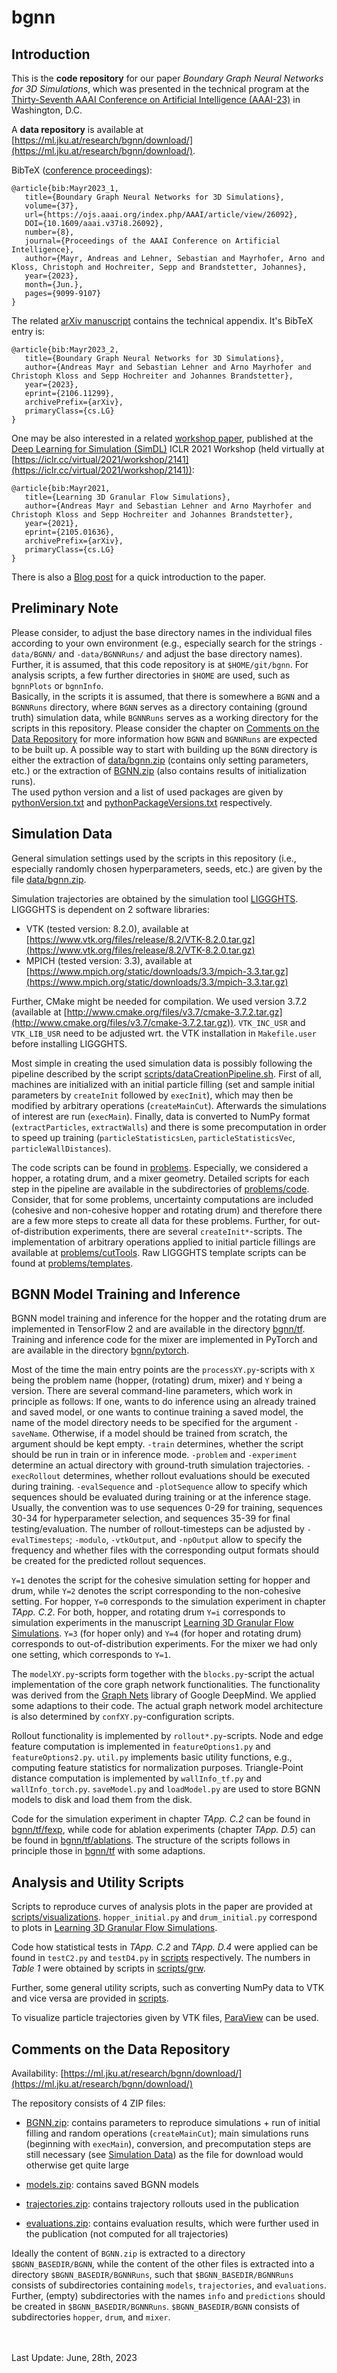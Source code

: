 # bgnn
## Introduction

This is the **code repository** for our paper *Boundary Graph Neural Networks for 3D Simulations*, which was presented in the technical program at the [Thirty-Seventh AAAI Conference on Artificial Intelligence (AAAI-23)](https://aaai-23.aaai.org/) in Washington, D.C.  

A **data repository** is available at [https://ml.jku.at/research/bgnn/download/](https://ml.jku.at/research/bgnn/download/).

BibTeX ([conference proceedings](https://ojs.aaai.org/index.php/AAAI/article/view/26092)):
````
@article{bib:Mayr2023_1, 
   title={Boundary Graph Neural Networks for 3D Simulations},
   volume={37}, 
   url={https://ojs.aaai.org/index.php/AAAI/article/view/26092}, 
   DOI={10.1609/aaai.v37i8.26092},
   number={8},
   journal={Proceedings of the AAAI Conference on Artificial Intelligence},
   author={Mayr, Andreas and Lehner, Sebastian and Mayrhofer, Arno and Kloss, Christoph and Hochreiter, Sepp and Brandstetter, Johannes},
   year={2023},
   month={Jun.},
   pages={9099-9107}
}
````

The related [arXiv manuscript](https://arxiv.org/abs/2106.11299) contains the technical appendix. It's BibTeX entry is:
````
@article{bib:Mayr2023_2,
   title={Boundary Graph Neural Networks for 3D Simulations}, 
   author={Andreas Mayr and Sebastian Lehner and Arno Mayrhofer and Christoph Kloss and Sepp Hochreiter and Johannes Brandstetter},
   year={2023},
   eprint={2106.11299},
   archivePrefix={arXiv},
   primaryClass={cs.LG}
}
````

One may be also interested in a related [workshop paper](https://arxiv.org/abs/2105.01636), published at the [Deep Learning for Simulation (SimDL)](https://simdl.github.io/) ICLR 2021 Workshop (held virtually at [https://iclr.cc/virtual/2021/workshop/2141](https://iclr.cc/virtual/2021/workshop/2141)):

````
@article{bib:Mayr2021,
   title={Learning 3D Granular Flow Simulations}, 
   author={Andreas Mayr and Sebastian Lehner and Arno Mayrhofer and Christoph Kloss and Sepp Hochreiter and Johannes Brandstetter},
   year={2021},
   eprint={2105.01636},
   archivePrefix={arXiv},
   primaryClass={cs.LG}
}
````

There is also a [Blog post](https://ml-jku.github.io/bgnn/) for a quick introduction to the paper.

## Preliminary Note

Please consider, to adjust the base directory names in the individual files according to your own environment (e.g., especially search for the strings `-data/BGNN/` and `-data/BGNNRuns/` and adjust the base directory names). Further, it is assumed, that this code repository is at `$HOME/git/bgnn`. For analysis scripts, a few further directories in `$HOME` are used, such as `bgnnPlots` or `bgnnInfo`. \
Basically, in the scripts it is assumed, that there is somewhere a `BGNN` and a `BGNNRuns` directory, where `BGNN` serves as a directory containing (ground truth) simulation data, while `BGNNRuns` serves as a working directory for the scripts in this repository. Please consider the chapter on [Comments on the Data Repository](#comments-on-the-data-repository) for more information how `BGNN` and `BGNNRuns` are expected to be built up. A possible way to start with building up the `BGNN` directory is either the extraction of [data/bgnn.zip](data/bgnn.zip) (contains only setting parameters, etc.) or the extraction of [BGNN.zip](https://ml.jku.at/research/bgnn/download/BGNN.zip) (also contains results of initialization runs). \
The used python version and a list of used packages are given by [pythonVersion.txt](pythonVersion.txt) and [pythonPackageVersions.txt](pythonPackageVersions.txt) respectively.

## Simulation Data

General simulation settings used by the scripts in this repository (i.e., especially randomly chosen hyperparameters, seeds, etc.) are given by the file [data/bgnn.zip](data/bgnn.zip).

Simulation trajectories are obtained by the simulation tool [LIGGGHTS](https://github.com/CFDEMproject/LIGGGHTS-PUBLIC/tree/9fb7f67592be9304afca9cb6840892b3b7d048d6).
LIGGGHTS is dependent on 2 software libraries:
- VTK (tested version: 8.2.0), available at [https://www.vtk.org/files/release/8.2/VTK-8.2.0.tar.gz](https://www.vtk.org/files/release/8.2/VTK-8.2.0.tar.gz)
- MPICH (tested version: 3.3), available at [https://www.mpich.org/static/downloads/3.3/mpich-3.3.tar.gz](https://www.mpich.org/static/downloads/3.3/mpich-3.3.tar.gz)

Further, CMake might be needed for compilation. We used version 3.7.2 (available at [http://www.cmake.org/files/v3.7/cmake-3.7.2.tar.gz](http://www.cmake.org/files/v3.7/cmake-3.7.2.tar.gz)).
`VTK_INC_USR` and `VTK_LIB_USR` need to be adjusted wrt. the VTK installation in `Makefile.user` before installing LIGGGHTS.

Most simple in creating the used simulation data is possibly following the pipeline described by the script [scripts/dataCreationPipeline.sh](scripts/dataCreationPipeline.sh). First of all, machines are initialized with an initial particle filling (set and sample initial parameters by `createInit` followed by `execInit`), which may then be modified by arbitrary operations (`createMainCut`). Afterwards the simulations of interest are run (`execMain`). Finally, data is converted to NumPy format (`extractParticles`, `extractWalls`) and there is some precomputation in order to speed up training (`particleStatisticsLen`, `particleStatisticsVec`, `particleWallDistances`).

The code scripts can be found in [problems](problems). Especially, we considered a hopper, a rotating drum, and a mixer geometry. Detailed scripts for each step in the pipeline are available in the subdirectories of [problems/code](problems/code). Consider, that for some problems, uncertainty computations are included (cohesive and non-cohesive hopper and rotating drum) and therefore there are a few more steps to create all data for these problems. Further, for out-of-distribution experiments, there are several `createInit*`-scripts. The implementation of arbitrary operations applied to initial particle fillings are available at [problems/cutTools](problems/cutTools). Raw LIGGGHTS template scripts can be found at [problems/templates](problems/templates).

## BGNN Model Training and Inference

BGNN model training and inference for the hopper and the rotating drum are implemented in TensorFlow 2 and are available in the directory [bgnn/tf](bgnn/tf).
Training and inference code for the mixer are implemented in PyTorch and are available in the directory [bgnn/pytorch](bgnn/pytorch).

Most of the time the main entry points are the `processXY.py`-scripts with `X` being the problem name (hopper, (rotating) drum, mixer) and `Y` being a version.
There are several command-line parameters, which work in principle as follows: If one, wants to do inference using an already trained and saved model, or one wants to continue training a saved model, the name of the model directory needs to be specified for the argument `-saveName`. Otherwise, if a model should be trained from scratch, the argument should be kept empty. `-train` determines, whether the script should be run in train or in inference mode. `-problem` and `-experiment` determine an actual directory with ground-truth simulation trajectories. `-execRollout` determines, whether rollout evaluations should be executed  during training. `-evalSequence` and `-plotSequence` allow to specify which sequences should be evaluated during training or at the inference stage. Usually, the convention was to use sequences 0-29 for training, sequences 30-34 for hyperparameter selection, and sequences 35-39 for final testing/evaluation. The number of rollout-timesteps can be adjusted by `-evalTimesteps`; `-modulo`, `-vtkOutput`, and `-npOutput` allow to specify the frequency and whether files with the corresponding output formats should be created for the predicted rollout sequences.

`Y=1` denotes the script for the cohesive simulation setting for hopper and drum, while `Y=2` denotes the script corresponding to the non-cohesive setting. For hopper, `Y=0` corresponds to the simulation experiment in chapter *TApp. C.2*. For both, hopper, and rotating drum `Y=i` corresponds to simulation experiments in the manuscript [Learning 3D Granular Flow Simulations](https://arxiv.org/abs/2105.01636). `Y=3` (for hoper only) and `Y=4` (for hoper and rotating drum) corresponds to out-of-distribution experiments. For the mixer we had only one setting, which corresponds to `Y=1`.

The `modelXY.py`-scripts form together with the `blocks.py`-script the actual implementation of the core graph network functionalities.
The functionality was derived from the [Graph Nets](https://www.deepmind.com/open-source/graph-nets) library of Google DeepMind.
We applied some adaptions to their code. The actual graph network model architecture is also determined by `confXY.py`-configuration scripts.

Rollout functionality is implemented by `rollout*.py`-scripts. Node and edge feature computation is implemented in `featureOptions1.py` and `featureOptions2.py`.
`util.py` implements basic utility functions, e.g., computing feature statistics for normalization purposes. Triangle-Point distance computation is implemented by `wallInfo_tf.py` and `wallInfo_torch.py`. `saveModel.py` and `loadModel.py` are used to store BGNN models to disk and load them from the disk.

Code for the simulation experiment in chapter *TApp. C.2* can be found in [bgnn/tf/fexp](bgnn/tf/fexp), while code for ablation experiments (chapter *TApp. D.5*) can be found in [bgnn/tf/ablations](bgnn/tf/ablations). The structure of the scripts follows in principle those in [bgnn/tf](bgnn/tf) with some adaptions.

## Analysis and Utility Scripts

Scripts to reproduce curves of analysis plots in the paper are provided at [scripts/visualizations](scripts/visualizations). `hopper_initial.py` and `drum_initial.py` correspond to plots in [Learning 3D Granular Flow Simulations](https://arxiv.org/abs/2105.01636).

Code how statistical tests in *TApp. C.2* and *TApp. D.4* were applied can be found in `testC2.py` and `testD4.py` in [scripts](scripts) respectively. The numbers in *Table 1* were obtained by scripts in [scripts/grw](scripts/grw).

Further, some general utility scripts, such as converting NumPy data to VTK and vice versa are provided in  [scripts](scripts).

To visualize particle trajectories given by VTK files, [ParaView](https://www.paraview.org/) can be used.

## Comments on the Data Repository

Availability:  [https://ml.jku.at/research/bgnn/download/](https://ml.jku.at/research/bgnn/download/)

The repository consists of 4 ZIP files:
- [BGNN.zip](https://ml.jku.at/research/bgnn/download/BGNN.zip): contains parameters to reproduce simulations + run of initial filling and random operations (`createMainCut`); main simulations runs (beginning with `execMain`), conversion, and precomputation steps are still necessary (see [Simulation Data](#simulation-data)) as the file for download would otherwise get quite large

- [models.zip](https://ml.jku.at/research/bgnn/download/models.zip): contains saved BGNN models
- [trajectories.zip](https://ml.jku.at/research/bgnn/download/trajectories.zip): contains trajectory rollouts used in the publication
- [evaluations.zip](https://ml.jku.at/research/bgnn/download/evaluations.zip): contains evaluation results, which were further used in the publication (not computed for all trajectories)

Ideally the content of `BGNN.zip` is extracted to a directory `$BGNN_BASEDIR/BGNN`, while the content of the other files is extracted into a directory `$BGNN_BASEDIR/BGNNRuns`, such that `$BGNN_BASEDIR/BGNNRuns` consists of subdirectories containing `models`, `trajectories`, and `evaluations`. Further,  (empty) subdirectories with the names `info` and `predictions` should be created in `$BGNN_BASEDIR/BGNNRuns`. `$BGNN_BASEDIR/BGNN` consists of subdirectories `hopper`, `drum`, and `mixer`.


\
\
Last Update: June, 28th, 2023
